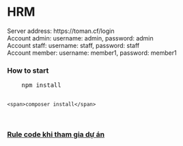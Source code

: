 # HRM
<div>Server address: https://toman.cf/login</div>
<div>Account admin: username: admin, password: admin</div>
<div>Account staff: username: staff, password: staff</div>
<div>Account member: username: member1, password: member1</div>

<h3>How to start</h3>
<pre>
    <span>npm install</span>
    
    <span>composer install</span>
</pre>

<a href="https://github.com/passionstorm/hrm/wiki/Rule-code"><h3>Rule code khi tham gia dự án</h3></a>
